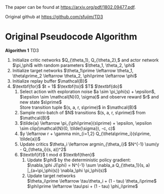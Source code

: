 The paper can be found at https://arxiv.org/pdf/1802.09477.pdf.

Original github at https://github.com/sfujim/TD3

Original Pseudocode Algorithm
=============================

$\textbf{Algorithm 1}$ TD3
<ol>
  <li>Initialize critic networks $Q_{\theta_1}, Q_{\theta_2},$ and actor network
      $\pi_\phi$ with random parameters $\theta_1, \theta_2, \phi$
  <li>Initialize target networks $\theta_1\prime \leftarrow \theta_1, \theta\prime_2 \leftarrow \theta_2, \phi\prime \leftarrow \phi$
  <li>Initialize replay buffer $\mathcal{B}$
  <li>$\textbf{for}$ $t = 1$ $\textbf{to}$ $T$ $\textbf{do}$
  <ol>
     <li>Select action with exploration noise $a \sim \pi_\phi(s) + \epsilon$, 
     $\epsilon \sim \mathcal{N}(0, \sigma)$ and observe reward $r$ and new state $s\prime$  <br />
     Store transition tuple $(s, a, r, s\prime)$ in $\mathcal{B}$  <br />
     <li>Sample mini-batch of $N$ transitions $(s, a, r, s\prime)$ from $\mathcal{B}$
     <li>$\tilde{a} \leftarrow \pi_{\phi\prime}(s\prime) + \epsilon,  \epsilon \sim clip(\mathcal{N}(0, \tilde{\sigma}), -c, c)$ <br />
     <li>$y \leftarrow r + \gamma min_{i=1,2} Q_{\theta\prime_i}(s\prime, \tilde{a})$
     <li>Update critics $\theta_i \leftarrow argmin_{\theta_i}$ $N^{-1} \sum(y - Q_{\theta_i}(s, a))^2$
     <li>$\textbf{if}$ t mod d $\textbf{then}$
     <ol>
	<li>Update $\phi$ by the deterministic policy gradient: <br />
	$\nabla_\phi J(\phi) = N^{-1} \sum \nabla_a Q_{\theta_1}(s, a) |_{a=\pi_\phi(s)} \nabla_\phi \pi_\phi(s)$
	<li>Update target networks  <br />
	$\theta_i\prime \leftarrow \tau\theta_i + (1 - tau) \theta_i\prime$ <br />
	$\phi\prime \leftarrow \tau\psi + (1 - tau) \phi_i\prime$
     <ol>	
  <ol>
<ol>
